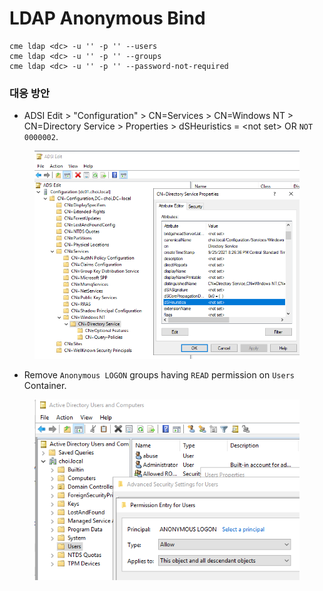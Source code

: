 # LDAP Anonymous Bind





```
cme ldap <dc> -u '' -p '' --users 
cme ldap <dc> -u '' -p '' --groups
cme ldap <dc> -u '' -p '' --password-not-required
```





### 대응 방안

* ADSI Edit > "Configuration" > CN=Services > CN=Windows NT > CN=Directory Service > Properties > dSHeuristics = \<not set> OR `NOT 0000002`.&#x20;

<figure><img src="../.gitbook/assets/image (1) (1).png" alt=""><figcaption></figcaption></figure>

* Remove `Anonymous LOGON` groups having `READ` permission on `Users` Container.&#x20;

<figure><img src="../.gitbook/assets/image (1) (2).png" alt=""><figcaption></figcaption></figure>

